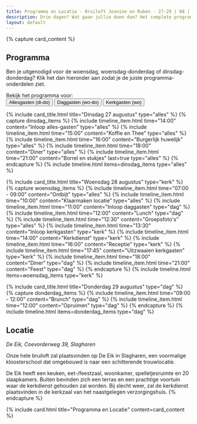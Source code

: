 ```yaml
---
title: Programma en Locatie · Bruiloft Jeanine en Ruben · 27-29 | 08 | 2024
description: Drie dagen? Wat gaan jullie doen dan? Het complete programma vind je hier.
layout: default
---
```


{% capture card_content %}
## Programma
Ben je uitgenodigd voor de woensdag, woensdag-donderdag of dinsdag-donderdag? Klik het dan hieronder aan zodat je de juiste programma-onderdelen ziet.

<div class="w-full mt-6 text-center">Bekijk het programma voor:</div>
<div class="w-full mt-2 flex justify-center">
    <button class="py-2 px-4 border-t-2 border-b-2 border-l-2 rounded-l hover:bg-secondary hover:text-white hover:border-secondary border-secondary bg-secondary text-white" data-timeline-button="alles" onclick="changeProgram('alles')">Allesgasten (di-do)</button>
    <button class="py-2 px-4 border-t-2 border-b-2 hover:bg-secondary hover:text-white hover:border-secondary border-primary" data-timeline-button="dag" onclick="changeProgram('dag')">Daggasten (wo-do)</button>
    <button class="py-2 px-4 border-t-2 border-b-2 border-r-2 rounded-r hover:bg-secondary hover:text-white hover:border-secondary border-primary" data-timeline-button="kerk" onclick="changeProgram('kerk')">Kerkgasten (wo)</button>
</div>

{% include card_title.html title="Dinsdag 27 augustus" type="alles" %}
{% capture dinsdag_items %}
{% include timeline_item.html time="14:00" content="Inloop alles-gasten" type="alles" %}
{% include timeline_item.html time="15:00" content="Koffie en Thee" type="alles" %}
{% include timeline_item.html time="16:00" content="Burgerlijk huwelijk" type="alles" %}
{% include timeline_item.html time="18:00" content="Diner" type="alles" %}
{% include timeline_item.html time="21:00" content="Borrel en stukjes" last=true type="alles" %}
{% endcapture %}
{% include timeline.html items=dinsdag_items type="alles" %}

{% include card_title.html title="Woensdag 28 augustus" type="kerk" %}
{% capture woensdag_items %}
{% include timeline_item.html time="07:00 - 09:00" content="Ontbijt" type="alles" %}
{% include timeline_item.html time="10:00" content="Klaarmaken locatie" type="alles" %}
{% include timeline_item.html time="11:00" content="Inloop daggasten" type="dag" %}
{% include timeline_item.html time="12:00" content="Lunch" type="dag" %}
{% include timeline_item.html time="12:30" content="Groepsfoto's" type="alles" %}
{% include timeline_item.html time="13:30" content="Inloop kerkgasten" type="kerk" %}
{% include timeline_item.html time="14:00" content="Kerkdienst" type="kerk" %}
{% include timeline_item.html time="16:00" content="Receptie" type="kerk" %}
{% include timeline_item.html time="17:45" content="Uitzwaaien kerkgasten" type="kerk" %}
{% include timeline_item.html time="18:00" content="Diner" type="dag" %}
{% include timeline_item.html time="21:00" content="Feest" type="dag" %}
{% endcapture %}
{% include timeline.html items=woensdag_items type="kerk" %}

{% include card_title.html title="Donderdag 29 augustus" type="dag" %}
{% capture donderdag_items %}
{% include timeline_item.html time="09:00 - 12:00" content="Brunch" type="dag" %}
{% include timeline_item.html time="12:00" content="Opruimen" type="dag" %}
{% endcapture %}
{% include timeline.html items=donderdag_items type="dag" %}

## Locatie
*De Eik, Coevorderweg 39, Slagharen*

Onze hele bruiloft zal plaatsvinden op De Eik in Slagharen, een voormalige kloosterschool dat omgebouwd is naar een schitterende trouwlocatie.

De Eik heeft een keuken, eet-/feestzaal, woonkamer, spelletjesruimte en 20 slaapkamers. Buiten bevinden zich een terras en een prachtige voortuin waar de kerkdienst gehouden zal worden. Bij slecht weer, zal de kerkdienst plaatsvinden in de kerkzaal van het naastgelegen verzorgingshuis.
{% endcapture %}

{% include card.html title="Programma en Locatie" content=card_content %}
